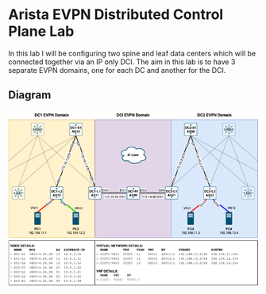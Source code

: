 # Arista EVPN Distributed Control Plane Lab

In this lab I will be configuring two spine and leaf data centers which will be connected together via an IP only DCI. The aim in this lab is to have 3 separate EVPN domains, one for each DC and another for the DCI.

## Diagram

![Lab Diagram](images/lab-diagram.png)
